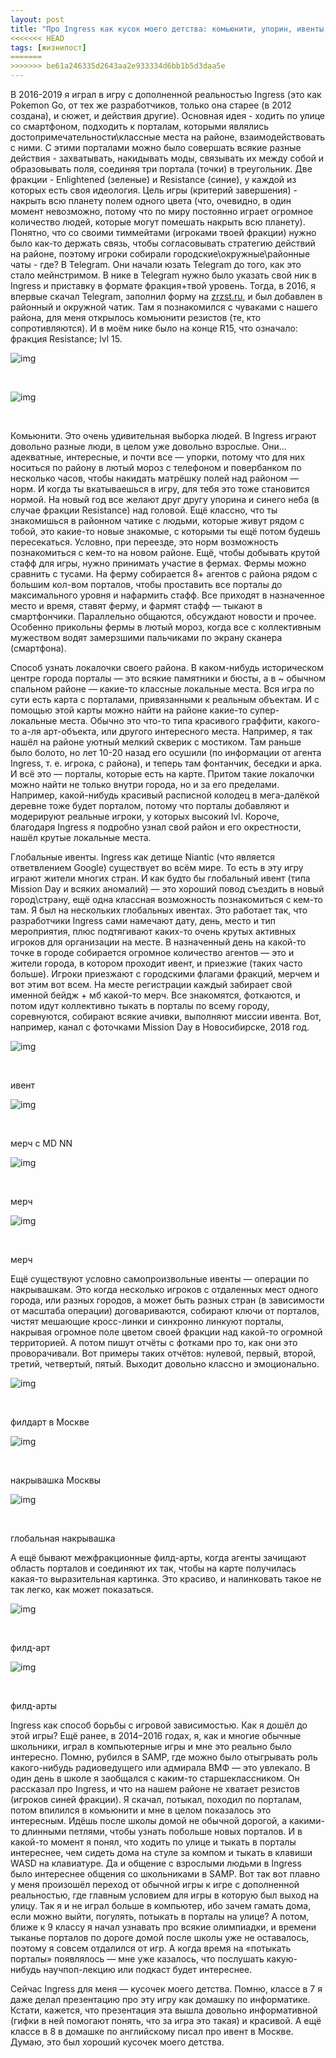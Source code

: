```yaml
---
layout: post
title: "Про Ingress как кусок моего детства: комьюнити, упорин, ивенты, накрывашки, "узнать локалочки своего района", способ борьбы с игровой зависимостью, и почему R15?"
<<<<<<< HEAD
tags: [жизнипост]
=======
>>>>>>> be61a246335d2643aa2e933334d6bb1b5d3daa5e
---
```


В 2016-2019 я играл в игру с дополненной реальностью Ingress (это как Pokemon Go, от тех же разработчиков, только она старее (в 2012 создана), и сюжет, и действия другие). Основная идея - ходить по улице со смартфоном, подходить к порталам, которыми являлись достопримечательности\классные места на районе, взаимодействовать с ними. С этими порталами можно было совершать всякие разные действия - захватывать, накидывать моды, связывать их между собой и образовывать поля, соединяя три портала (точки) в треугольник. Две фракции - Enlightened (зеленые) и Resistance (синие), у каждой из которых есть своя идеология. Цель игры (критерий завершения) - накрыть всю планету полем одного цвета (что, очевидно, в один момент невозможно, потому что по миру постоянно играет огромное количество людей, которые могут помешать накрыть всю планету). Понятно, что со своими тиммейтами (игроками твоей фракции) нужно было как-то держать связь, чтобы согласовывать стратегию действий на районе, поэтому игроки собирали городские\окружные\районные чаты - где? В Telegram. Они начали юзать Telegram до того, как это стало мейнстримом. В нике в Telegram нужно было указать свой ник в Ingress и приставку в формате фракция+твой уровень. Тогда, в 2016, я впервые скачал Telegram, заполнил форму на [zrzst.ru](https://zrzst.ru), и был добавлен в районный и окружной чатик. Там я познакомился с чуваками с нашего района, для меня открылось комьюнити резистов (те, кто сопротивляются). И в моём нике было на конце R15, что означало: фракция Resistance; lvl 15.

![img](https://img3.teletype.in/files/e0/68/e068b17c-2d33-4174-8050-56a869c18139.png)

​		

![img](https://img1.teletype.in/files/46/0d/460df1fd-46fd-40ab-849e-8c134b50dc32.png)

​		

Комьюнити. Это очень удивительная выборка людей. В Ingress играют довольно разные люди, в целом уже довольно взрослые. Они… адекватные, интересные, и почти все — упорки, потому что для них носиться по району в лютый мороз с телефоном и повербанком по несколько часов, чтобы накидать матрёшку полей над районом — норм. И когда ты вкатываешься в игру, для тебя это тоже становится нормой. На новый год все желают друг другу упорина и синего неба (в случае фракции Resistance) над головой. Ещё классно, что ты знакомишься в районном чатике с людьми, которые живут рядом с тобой, это какие-то новые знакомые, с которыми ты ещё потом будешь пересекаться. Условно, при переезде, это норм возможность познакомиться с кем-то на новом районе. Ещё, чтобы добывать крутой стафф для игры, нужно принимать участие в фермах. Фермы можно сравнить с тусами. На ферму собирается 8+ агентов с района рядом с большим кол-вом порталов, чтобы проставить все порталы до максимального уровня и нафармить стафф. Все приходят в назначенное место и время, ставят ферму, и фармят стафф — тыкают в смартфончики. Параллельно общаются, обсуждают новости и прочее. Особенно прикольны фермы в лютый мороз, когда все с коллективным мужеством водят замерзшими пальчиками по экрану сканера (смартфона).

Способ узнать локалочки своего района. В каком-нибудь историческом центре города порталы — это всякие памятники и бюсты, а в ~ обычном спальном районе — какие-то классные локальные места. Вся игра по сути есть карта с порталами, привязанными к реальным объектам. И с помощью этой карты можно найти на районе какие-то супер-локальные места. Обычно это что-то типа красивого граффити, какого-то а-ля арт-объекта, или другого интересного места. Например, я так нашёл на районе уютный мелкий скверик с мостиком. Там раньше было болото, но лет 10-20 назад его осушили (по информации от агента Ingress, т. е. игрока, с района), и теперь там фонтанчик, беседки и арка. И всё это — порталы, которые есть на карте. Притом такие локалочки можно найти не только внутри города, но и за его пределами. Например, какой-нибудь красивый расписной колодец в мега-далёкой деревне тоже будет порталом, потому что порталы добавляют и модерируют реальные игроки, у которых высокий lvl. Короче, благодаря Ingress я подробно узнал свой район и его окрестности, нашёл крутые локальные места.

Глобальные ивенты. Ingress как детище Niantic (что является ответвлением Google) существует во всём мире. То есть в эту игру играют жители многих стран. И как будто бы глобальный ивент (типа Mission Day и всяких аномалий) — это хороший повод съездить в новый город\страну, ещё одна классная возможность познакомиться с кем-то там. Я был на нескольких глобальных ивентах. Это работает так, что разработчики Ingress сами намечают дату, день, место и тип мероприятия, плюс подтягивают каких-то очень крутых активных игроков для организации на месте. В назначенный день на какой-то точке в городе собирается огромное количество агентов — это и жители города, в котором проходит ивент, и приезжие (таких часто больше). Игроки приезжают с городскими флагами фракций, мерчем и вот этим вот всем. На месте регистрации каждый забирает свой именной бейдж + мб какой-то мерч. Все знакомятся, фоткаются, и потом идут коллективно тыкать в порталы по всему городу, соревнуются, собирают всякие ачивки, выполняют миссии ивента. Вот, например, канал с фоточками Mission Day в Новосибирске, 2018 год.

![img](https://img3.teletype.in/files/6c/3d/6c3d20b2-e3f3-47df-bfb0-77593824aca1.png)

​		

ивент

![img](https://i.ytimg.com/vi/yHsJ0G4xt0U/maxresdefault.jpg)

​		

мерч с MD NN

![img](https://img3.teletype.in/files/63/ac/63acc614-1f2f-4835-93a9-9e30e88e4f22.png)

​		

мерч

![img](https://img2.teletype.in/files/9f/f9/9ff9d720-4501-4754-a094-27a334d79bcb.png)

​		

мерч

Ещё существуют условно самопроизвольные ивенты — операции по накрывашкам. Это когда несколько игроков с отдаленных мест одного города, или разных городов, а может быть разных стран (в зависимости от масштаба операции) договариваются, собирают ключи от порталов, чистят мешающие кросс-линки и синхронно линкуют порталы, накрывая огромное поле цветом своей фракции над какой-то огромной территорией. А потом пишут отчёты с фотками про то, как они это проворачивали. Вот примеры таких отчётов: нулевой, первый, второй, третий, четвертый, пятый. Выходит довольно классно и эмоционально.

![img](https://img4.teletype.in/files/3b/6a/3b6a90f8-820f-4f8d-94e8-aee56ce828bf.png)

​		

филдарт в Москве

![img](https://img2.teletype.in/files/d9/de/d9dea570-d510-4b96-b462-b968fb451304.png)

​		

накрывашка Москвы

![img](https://img3.teletype.in/files/e3/06/e306a20e-0fb5-4b25-96dc-dff092318243.png)

​		

глобальная накрывашка

А ещё бывают межфракционные филд-арты, когда агенты зачищают область порталов и соединяют их так, чтобы на карте получилась какая-то выразительная картинка. Это красиво, и налинковать такое не так легко, как может показаться.

![img](https://lh6.googleusercontent.com/Vtpc5HS1DF8oC57IlLKA3amM5SsslnspQJ0ly5JtneN6Ry2rMwik8xgRgnqEF1Q7JW8Af1M0hL1RnpXnhtrGYquapC3FjtoLeLYYUTI1sNFg27ysVZ33TPw7_rc26OHy8XN9_C5d)

​		

филд-арт

![img](https://img1.teletype.in/files/0e/02/0e02bed2-a5c2-43ec-880e-f652550ea84d.png)

​		

филд-арты

Ingress как способ борьбы с игровой зависимостью. Как я дошёл до этой игры? Ещё ранее, в 2014–2016 годах, я, как и многие обычные школьники, играл в компьютерные игры и мне это реально было интересно. Помню, рубился в SAMP, где можно было отыгрывать роль какого-нибудь радиоведущего или адмирала ВМФ — это увлекало. В один день в школе я заобщался с каким-то старшеклассником. Он рассказал про Ingress, и что на нашем районе не хватает резистов (игроков синей фракции). Я скачал, потыкал, походил по порталам, потом впилился в комьюнити и мне в целом показалось это интересным. Идёшь после школы домой не обычной дорогой, а какими-то длинными петлями, чтобы узнать побольше новых порталов. И в какой-то момент я понял, что ходить по улице и тыкать в порталы интереснее, чем сидеть дома на стуле за компом и тыкать в клавиши WASD на клавиатуре. Да и общение с взрослыми людьми в Ingress было интереснее общения со школьниками в SAMP. Вот так вот плавно у меня произошёл переход от обычной игры к игре с дополненной реальностью, где главным условием для игры в которую был выход на улицу. Так я и не играл больше в компьютер, ибо зачем гамать дома, если можно выйти, погулять, потыкать в порталы на улице? А потом, ближе к 9 классу я начал узнавать про всякие олимпиадки, и времени тыканье порталов по дороге домой после школы уже не оставалось, поэтому я совсем отдалился от игр. А когда время на «потыкать порталы» появлялось — мне уже казалось, что послушать какую-нибудь научпоп-лекцию или подкаст будет интереснее.

Сейчас Ingress для меня — кусочек моего детства. Помню, классе в 7 я даже делал презентацию про эту игру как домашку по информатике. Кстати, кажется, что презентация эта вышла довольно информативной (гифки в ней помогают понять, что за игра это такая) и красивой. А ещё классе в 8 в домашке по английскому писал про ивент в Москве. Думаю, это был хороший кусочек моего детства.
